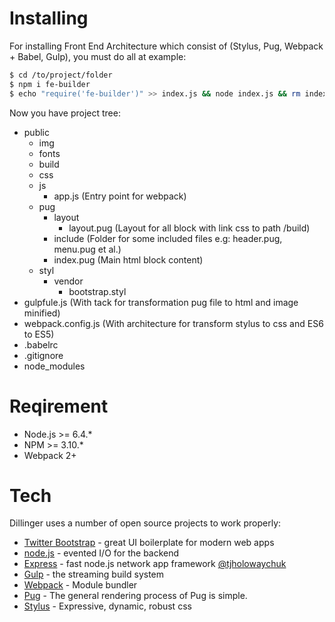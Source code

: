 # Installing
For installing Front End Architecture which consist of (Stylus, Pug, Webpack + Babel, Gulp), you must do all at example:

```sh
$ cd /to/project/folder
$ npm i fe-builder
$ echo "require('fe-builder')" >> index.js && node index.js && rm index.js
```

Now you have project tree:
- public
    - img
    - fonts
    - build
    - css
    - js
        - app.js (Entry point for webpack)
    - pug
        - layout
            - layout.pug (Layout for all block with link css to path /build) 
        - include (Folder for some included files e.g: header.pug, menu.pug et al.)
        - index.pug (Main html block content)
    - styl
        - vendor
          - bootstrap.styl
- gulpfule.js (With tack for transformation pug file to html and image minified)
- webpack.config.js (With architecture for transform stylus to css and ES6 to ES5)
- .babelrc
- .gitignore
- node_modules

# Reqirement

- Node.js >= 6.4.*
- NPM >= 3.10.*
- Webpack 2+ 


# Tech

Dillinger uses a number of open source projects to work properly:

* [Twitter Bootstrap] - great UI boilerplate for modern web apps
* [node.js] - evented I/O for the backend
* [Express] - fast node.js network app framework [@tjholowaychuk]
* [Gulp] - the streaming build system
* [Webpack] - Module bundler
* [Pug] - The general rendering process of Pug is simple.
* [Stylus] - Expressive, dynamic, robust css

[//]: # (These are reference links used in the body of this note and get stripped out when the markdown processor does its job. There is no need to format nicely because it shouldn't be seen. Thanks SO - http://stackoverflow.com/questions/4823468/store-comments-in-markdown-syntax)


   [dill]: <https://github.com/joemccann/dillinger>
   [git-repo-url]: <https://github.com/joemccann/dillinger.git>
   [john gruber]: <http://daringfireball.net>
   [df1]: <http://daringfireball.net/projects/markdown/>
   [markdown-it]: <https://github.com/markdown-it/markdown-it>
   [Ace Editor]: <http://ace.ajax.org>
   [node.js]: <http://nodejs.org>
   [Twitter Bootstrap]: <http://twitter.github.com/bootstrap/>
   [jQuery]: <http://jquery.com>
   [@tjholowaychuk]: <http://twitter.com/tjholowaychuk>
   [express]: <http://expressjs.com>
   [AngularJS]: <http://angularjs.org>
   [Gulp]: <http://gulpjs.com>
   [Webpack]: <https://webpack.github.io/>
   [Pug]: <https://pugjs.org/api/getting-started.html>
   [Stylus]: <http://stylus-lang.com/>

